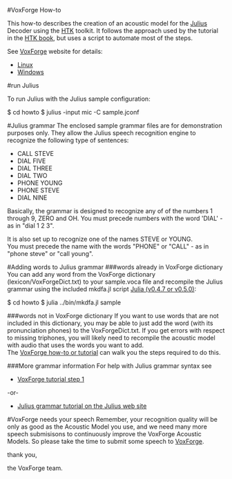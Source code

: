 #VoxForge How-to

This how-to describes the creation of an acoustic model for the [Julius](http://julius.osdn.jp/en_index.php) 
Decoder using the [HTK](http://htk.eng.cam.ac.uk) toolkit.  It follows the approach used by the tutorial 
in the [HTK book](http://http://htk.eng.cam.ac.uk/docs/docs.shtml), but uses a script to automate most of the steps.

See [VoxForge](http://www.voxforge.org) website for details:

  * [Linux](http://www.voxforge.org/home/dev/acousticmodels/linux/create/htkjulius/how-to) 
  * [Windows](http://www.voxforge.org/home/dev/acousticmodels/windows/create/htkjulius/how-to) 

#run Julius

To run Julius with the Julius sample configuration:

  $ cd howto
  $ julius -input mic -C sample.jconf 

#Julius grammar
The enclosed sample grammar files are for demonstration purposes only.  They 
allow the Julius speech recognition engine to recognize the following type of
sentences:

 * CALL STEVE 
 * DIAL FIVE
 * DIAL THREE 
 * DIAL TWO 
 * PHONE YOUNG 
 * PHONE STEVE
 * DIAL NINE 

Basically, the grammar is designed to recognize any of of the numbers 
1 through 9, ZERO and OH.  You must precede numbers with the word 'DIAL' - as
in "dial 1 2 3". 

It is also set up to recognize one of the names STEVE or YOUNG.  
You must precede the name with the words "PHONE" or "CALL" - as in "phone steve" 
or "call young".

#Adding words to Julius grammar
###words already in VoxForge dictionary
You can add any word from the VoxForge dictionary (lexicon/VoxForgeDict.txt) to your
sample.voca file and recompile the Julius grammar using the included mkdfa.jl
script [Julia (v0.4.7 or v0.5.0)](http://julialang.org/):

  $ cd howto
  $ julia ../bin/mkdfa.jl sample

###words not in VoxForge dictionary
If you want to use words that are not included in this dictionary, you may be able to 
just add the word (with its pronunciation phones) to the VoxForgeDict.txt.  If you
get errors with respect to missing triphones, you will likely need to recompile the
acoustic model with audio that uses the words you want to add.  
The [VoxForge how-to or tutorial](http://www.voxforge.org/home/dev) can walk you the steps required to do this.


###More grammar information
For help with Julius grammar syntax see 
 * [VoxForge tutorial step 1](http://www.voxforge.org/home/dev/acousticmodels/linux/create/htkjulius/tutorial/data-prep/step-1)
    
  -or-
  
 * [Julius grammar tutorial on the Julius web site](http://julius.sourceforge.jp/en_index.php?q=en_grammar.html)

#VoxForge needs your speech
Remember, your recognition quality will be only as good as the Acoustic Model you use, 
and we need many more speech submisisons to continuously improve the VoxForge Acoustic
Models.  So please take the time to submit some speech to [VoxForge](http://www.voxforge.org).

thank you,

the VoxForge team.

